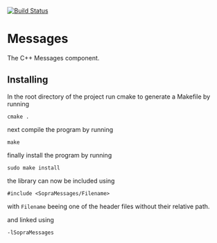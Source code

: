 [![Build Status](https://travis-ci.org/SoPra-Team-10/Messages.svg?branch=master)](https://travis-ci.org/SoPra-Team-10/Messages)
# Messages
The C++ Messages component.

## Installing
In the root directory of the  project run cmake to generate a Makefile by running
```
cmake .
```
next compile the program by running
```
make
```
finally install the program by running
```
sudo make install
```
the library can now be included using

```
#include <SopraMessages/Filename>
```
with `Filename` beeing one of the header files without their relative path.

and linked using

```
-lSopraMessages
```

